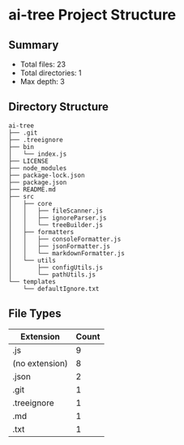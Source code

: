 # ai-tree Project Structure

## Summary

- Total files: 23
- Total directories: 1
- Max depth: 3

## Directory Structure

```
ai-tree
├── .git
├── .treeignore
├── bin
│   └── index.js
├── LICENSE
├── node_modules
├── package-lock.json
├── package.json
├── README.md
├── src
│   ├── core
│   │   ├── fileScanner.js
│   │   ├── ignoreParser.js
│   │   └── treeBuilder.js
│   ├── formatters
│   │   ├── consoleFormatter.js
│   │   ├── jsonFormatter.js
│   │   └── markdownFormatter.js
│   └── utils
│       ├── configUtils.js
│       └── pathUtils.js
└── templates
    └── defaultIgnore.txt
```

## File Types

| Extension | Count |
|-----------|-------|
| .js | 9 |
| (no extension) | 8 |
| .json | 2 |
| .git | 1 |
| .treeignore | 1 |
| .md | 1 |
| .txt | 1 |
